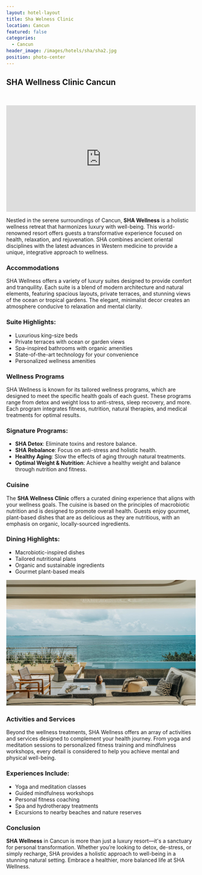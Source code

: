 ```yaml
---
layout: hotel-layout
title: Sha Welness Clinic
location: Cancun
featured: false
categories:
  - Cancun
header_image: /images/hotels/sha/sha2.jpg
position: photo-center
---
```

## SHA Wellness Clinic Cancun
&nbsp;

<style>.embed-container { position: relative; padding-bottom: 56.25%; height: 0; overflow: hidden; max-width: 100%; } .embed-container iframe, .embed-container object, .embed-container embed { position: absolute; top: 0; left: 0; width: 100%; height: 100%; }</style><div class='embed-container'><iframe src='https://www.youtube.com/embed/L1fZciYEPA0' frameborder='0' allowfullscreen></iframe></div>


Nestled in the serene surroundings of Cancun, **SHA Wellness** is a holistic wellness retreat that harmonizes luxury with well-being. This world-renowned resort offers guests a transformative experience focused on health, relaxation, and rejuvenation. SHA combines ancient oriental disciplines with the latest advances in Western medicine to provide a unique, integrative approach to wellness.

### Accommodations

SHA Wellness offers a variety of luxury suites designed to provide comfort and tranquility. Each suite is a blend of modern architecture and natural elements, featuring spacious layouts, private terraces, and stunning views of the ocean or tropical gardens. The elegant, minimalist decor creates an atmosphere conducive to relaxation and mental clarity.

### Suite Highlights:
- Luxurious king-size beds
- Private terraces with ocean or garden views
- Spa-inspired bathrooms with organic amenities
- State-of-the-art technology for your convenience
- Personalized wellness amenities

### Wellness Programs

SHA Wellness is known for its tailored wellness programs, which are designed to meet the specific health goals of each guest. These programs range from detox and weight loss to anti-stress, sleep recovery, and more. Each program integrates fitness, nutrition, natural therapies, and medical treatments for optimal results.

### Signature Programs:
- **SHA Detox**: Eliminate toxins and restore balance.
- **SHA Rebalance**: Focus on anti-stress and holistic health.
- **Healthy Aging**: Slow the effects of aging through natural treatments.
- **Optimal Weight & Nutrition**: Achieve a healthy weight and balance through nutrition and fitness.

### Cuisine

The **SHA Wellness Clinic** offers a curated dining experience that aligns with your wellness goals. The cuisine is based on the principles of macrobiotic nutrition and is designed to promote overall health. Guests enjoy gourmet, plant-based dishes that are as delicious as they are nutritious, with an emphasis on organic, locally-sourced ingredients.

### Dining Highlights:
- Macrobiotic-inspired dishes
- Tailored nutritional plans
- Organic and sustainable ingredients
- Gourmet plant-based meals

![](/images/hotels/sha/sha.jpg)

### Activities and Services

Beyond the wellness treatments, SHA Wellness offers an array of activities and services designed to complement your health journey. From yoga and meditation sessions to personalized fitness training and mindfulness workshops, every detail is considered to help you achieve mental and physical well-being.

### Experiences Include:
- Yoga and meditation classes
- Guided mindfulness workshops
- Personal fitness coaching
- Spa and hydrotherapy treatments
- Excursions to nearby beaches and nature reserves

### Conclusion

**SHA Wellness** in Cancun is more than just a luxury resort—it's a sanctuary for personal transformation. Whether you’re looking to detox, de-stress, or simply recharge, SHA provides a holistic approach to well-being in a stunning natural setting. Embrace a healthier, more balanced life at SHA Wellness.



